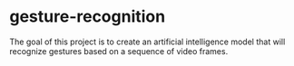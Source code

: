 # gesture-recognition
The goal of this project is to create an artificial intelligence model that will recognize gestures based on a sequence of video frames.
